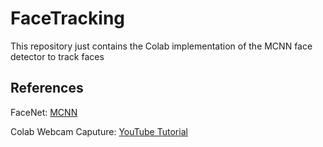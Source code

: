 # FaceTracking
This repository just contains the Colab implementation of the MCNN face detector to track faces


## References
FaceNet: [MCNN](https://github.com/timesler/facenet-pytorch)

Colab Webcam Caputure: [YouTube Tutorial](https://www.youtube.com/watch?v=YjWh7QvVH60&feature=youtu.be)
